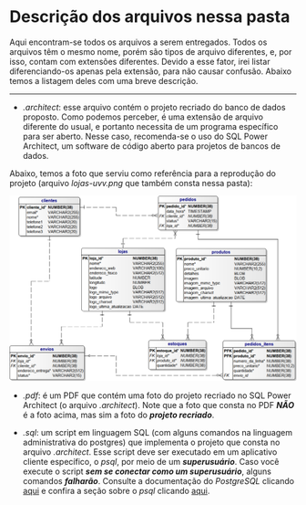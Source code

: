 # Descrição dos arquivos nessa pasta

Aqui encontram-se todos os arquivos a serem entregados. Todos os arquivos têm o mesmo nome, porém são tipos de arquivo diferentes, e, por isso, contam com extensões diferentes. Devido a esse fator, irei listar diferenciando-os apenas pela extensão, para não causar confusão. Abaixo temos a listagem deles com uma breve descrição.

---

* *.architect*: esse arquivo contém o projeto recriado do banco de dados proposto. Como podemos perceber, é uma extensão de arquivo diferente do usual, e portanto necessita de um programa específico para ser aberto. Nesse caso, recomenda-se o uso do SQL Power Architect, um software de código aberto para projetos de bancos de dados.

Abaixo, temos a foto que serviu como referência para a reprodução do projeto (arquivo *lojas-uvv.png* que também consta nessa pasta):

![referencia_bd](https://github.com/jpdaher/uvv_bd1_cc1ma/blob/main/pset1/lojas-uvv.png?raw=true)

* *.pdf*: é um PDF que contém uma foto do projeto recriado no SQL Power Architect (o arquivo *.architect*). Note que a foto que consta no PDF ***NÃO*** é a foto acima, mas sim a foto do ***projeto recriado***.

* *.sql*: um script em linguagem SQL (com alguns comandos na linguagem administrativa do postgres) que implementa o projeto que consta no arquivo *.architect*. Esse script deve ser executado em um aplicativo cliente específico, o *psql*, por meio de um ***superusuário***. Caso você execute o script ***sem se conectar como um superusuário***, alguns comandos ***falharão***. Consulte a documentação do *PostgreSQL* clicando [aqui](https://www.postgresql.org/docs/15/index.html) e confira a seção sobre o *psql* clicando [aqui](https://www.postgresql.org/docs/current/app-psql.html).
